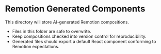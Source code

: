 # Remotion Generated Components

This directory will store AI-generated Remotion compositions.

- Files in this folder are safe to overwrite.
- Keep compositions checked into version control for reproducibility.
- Generated files should export a default React component conforming to Remotion expectations.
